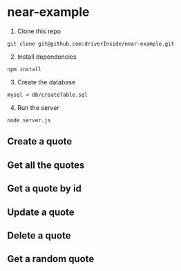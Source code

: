 # near-example

1. Clone this repo
```
git clone git@github.com:driverInside/near-example.git
```

2. Install dependencies
```
npm install
```

3. Create the database
```
mysql < db/createTable.sql
```

4. Run the server
```
node server.js
```

## Create a quote
## Get all the quotes
## Get a quote by id
## Update a quote
## Delete a quote
## Get a random quote
